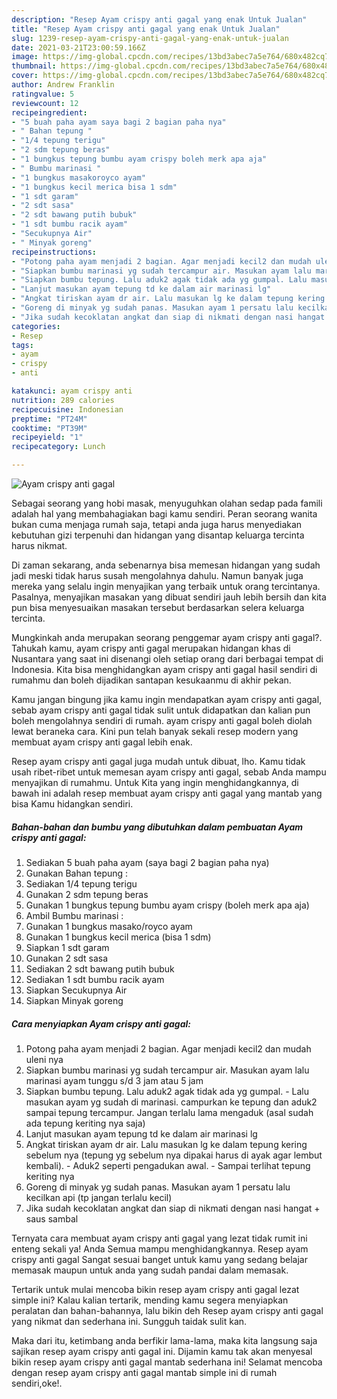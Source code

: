 ```yaml
---
description: "Resep Ayam crispy anti gagal yang enak Untuk Jualan"
title: "Resep Ayam crispy anti gagal yang enak Untuk Jualan"
slug: 1239-resep-ayam-crispy-anti-gagal-yang-enak-untuk-jualan
date: 2021-03-21T23:00:59.166Z
image: https://img-global.cpcdn.com/recipes/13bd3abec7a5e764/680x482cq70/ayam-crispy-anti-gagal-foto-resep-utama.jpg
thumbnail: https://img-global.cpcdn.com/recipes/13bd3abec7a5e764/680x482cq70/ayam-crispy-anti-gagal-foto-resep-utama.jpg
cover: https://img-global.cpcdn.com/recipes/13bd3abec7a5e764/680x482cq70/ayam-crispy-anti-gagal-foto-resep-utama.jpg
author: Andrew Franklin
ratingvalue: 5
reviewcount: 12
recipeingredient:
- "5 buah paha ayam saya bagi 2 bagian paha nya"
- " Bahan tepung "
- "1/4 tepung terigu"
- "2 sdm tepung beras"
- "1 bungkus tepung bumbu ayam crispy boleh merk apa aja"
- " Bumbu marinasi "
- "1 bungkus masakoroyco ayam"
- "1 bungkus kecil merica bisa 1 sdm"
- "1 sdt garam"
- "2 sdt sasa"
- "2 sdt bawang putih bubuk"
- "1 sdt bumbu racik ayam"
- "Secukupnya Air"
- " Minyak goreng"
recipeinstructions:
- "Potong paha ayam menjadi 2 bagian. Agar menjadi kecil2 dan mudah uleni nya"
- "Siapkan bumbu marinasi yg sudah tercampur air. Masukan ayam lalu marinasi ayam tunggu s/d 3 jam atau 5 jam"
- "Siapkan bumbu tepung. Lalu aduk2 agak tidak ada yg gumpal. Lalu masukan ayam yg sudah di marinasi. campurkan ke tepung dan aduk2 sampai tepung tercampur. Jangan terlalu lama mengaduk (asal sudah ada tepung keriting nya saja)"
- "Lanjut masukan ayam tepung td ke dalam air marinasi lg"
- "Angkat tiriskan ayam dr air. Lalu masukan lg ke dalam tepung kering sebelum nya (tepung yg sebelum nya dipakai harus di ayak agar lembut kembali). Aduk2 seperti pengadukan awal.  Sampai terlihat tepung keriting nya"
- "Goreng di minyak yg sudah panas. Masukan ayam 1 persatu lalu kecilkan api (tp jangan terlalu kecil)"
- "Jika sudah kecoklatan angkat dan siap di nikmati dengan nasi hangat + saus sambal"
categories:
- Resep
tags:
- ayam
- crispy
- anti

katakunci: ayam crispy anti 
nutrition: 289 calories
recipecuisine: Indonesian
preptime: "PT24M"
cooktime: "PT39M"
recipeyield: "1"
recipecategory: Lunch

---
```



![Ayam crispy anti gagal](https://img-global.cpcdn.com/recipes/13bd3abec7a5e764/680x482cq70/ayam-crispy-anti-gagal-foto-resep-utama.jpg)

Sebagai seorang yang hobi masak, menyuguhkan olahan sedap pada famili adalah hal yang membahagiakan bagi kamu sendiri. Peran seorang  wanita bukan cuma menjaga rumah saja, tetapi anda juga harus menyediakan kebutuhan gizi terpenuhi dan hidangan yang disantap keluarga tercinta harus nikmat.

Di zaman  sekarang, anda sebenarnya bisa memesan hidangan yang sudah jadi meski tidak harus susah mengolahnya dahulu. Namun banyak juga mereka yang selalu ingin menyajikan yang terbaik untuk orang tercintanya. Pasalnya, menyajikan masakan yang dibuat sendiri jauh lebih bersih dan kita pun bisa menyesuaikan masakan tersebut berdasarkan selera keluarga tercinta. 



Mungkinkah anda merupakan seorang penggemar ayam crispy anti gagal?. Tahukah kamu, ayam crispy anti gagal merupakan hidangan khas di Nusantara yang saat ini disenangi oleh setiap orang dari berbagai tempat di Indonesia. Kita bisa menghidangkan ayam crispy anti gagal hasil sendiri di rumahmu dan boleh dijadikan santapan kesukaanmu di akhir pekan.

Kamu jangan bingung jika kamu ingin mendapatkan ayam crispy anti gagal, sebab ayam crispy anti gagal tidak sulit untuk didapatkan dan kalian pun boleh mengolahnya sendiri di rumah. ayam crispy anti gagal boleh diolah lewat beraneka cara. Kini pun telah banyak sekali resep modern yang membuat ayam crispy anti gagal lebih enak.

Resep ayam crispy anti gagal juga mudah untuk dibuat, lho. Kamu tidak usah ribet-ribet untuk memesan ayam crispy anti gagal, sebab Anda mampu menyajikan di rumahmu. Untuk Kita yang ingin menghidangkannya, di bawah ini adalah resep membuat ayam crispy anti gagal yang mantab yang bisa Kamu hidangkan sendiri.

<!--inarticleads1-->

##### Bahan-bahan dan bumbu yang dibutuhkan dalam pembuatan Ayam crispy anti gagal:

1. Sediakan 5 buah paha ayam (saya bagi 2 bagian paha nya)
1. Gunakan  Bahan tepung :
1. Sediakan 1/4 tepung terigu
1. Gunakan 2 sdm tepung beras
1. Gunakan 1 bungkus tepung bumbu ayam crispy (boleh merk apa aja)
1. Ambil  Bumbu marinasi :
1. Gunakan 1 bungkus masako/royco ayam
1. Gunakan 1 bungkus kecil merica (bisa 1 sdm)
1. Siapkan 1 sdt garam
1. Gunakan 2 sdt sasa
1. Sediakan 2 sdt bawang putih bubuk
1. Sediakan 1 sdt bumbu racik ayam
1. Siapkan Secukupnya Air
1. Siapkan  Minyak goreng




<!--inarticleads2-->

##### Cara menyiapkan Ayam crispy anti gagal:

1. Potong paha ayam menjadi 2 bagian. Agar menjadi kecil2 dan mudah uleni nya
1. Siapkan bumbu marinasi yg sudah tercampur air. Masukan ayam lalu marinasi ayam tunggu s/d 3 jam atau 5 jam
1. Siapkan bumbu tepung. Lalu aduk2 agak tidak ada yg gumpal. - Lalu masukan ayam yg sudah di marinasi. campurkan ke tepung dan aduk2 sampai tepung tercampur. Jangan terlalu lama mengaduk (asal sudah ada tepung keriting nya saja)
1. Lanjut masukan ayam tepung td ke dalam air marinasi lg
1. Angkat tiriskan ayam dr air. Lalu masukan lg ke dalam tepung kering sebelum nya (tepung yg sebelum nya dipakai harus di ayak agar lembut kembali). - Aduk2 seperti pengadukan awal.  - Sampai terlihat tepung keriting nya
1. Goreng di minyak yg sudah panas. Masukan ayam 1 persatu lalu kecilkan api (tp jangan terlalu kecil)
1. Jika sudah kecoklatan angkat dan siap di nikmati dengan nasi hangat + saus sambal




Ternyata cara membuat ayam crispy anti gagal yang lezat tidak rumit ini enteng sekali ya! Anda Semua mampu menghidangkannya. Resep ayam crispy anti gagal Sangat sesuai banget untuk kamu yang sedang belajar memasak maupun untuk anda yang sudah pandai dalam memasak.

Tertarik untuk mulai mencoba bikin resep ayam crispy anti gagal lezat simple ini? Kalau kalian tertarik, mending kamu segera menyiapkan peralatan dan bahan-bahannya, lalu bikin deh Resep ayam crispy anti gagal yang nikmat dan sederhana ini. Sungguh taidak sulit kan. 

Maka dari itu, ketimbang anda berfikir lama-lama, maka kita langsung saja sajikan resep ayam crispy anti gagal ini. Dijamin kamu tak akan menyesal bikin resep ayam crispy anti gagal mantab sederhana ini! Selamat mencoba dengan resep ayam crispy anti gagal mantab simple ini di rumah sendiri,oke!.

